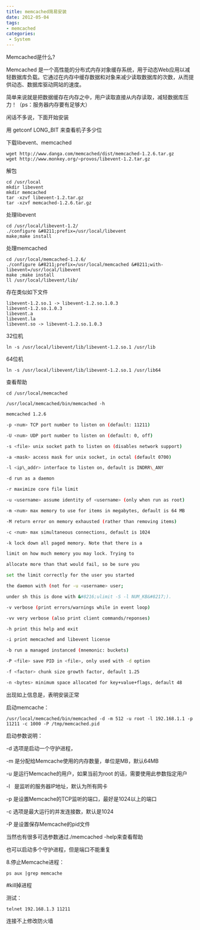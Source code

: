 ```yaml
---
title: memcached简易安装
date: 2012-05-04
tags:
- memcached
categories:
 - System
---
```




Memcached是什么?

Memcached 是一个高性能的分布式内存对象缓存系统，用于动态Web应用以减轻数据库负载。它通过在内存中缓存数据和对象来减少读取数据库的次数，从而提供动态、数据库驱动网站的速度。

简单来说就是把数据缓存在内存之中，用户读取直接从内存读取，减轻数据库压力！（ps：服务器内存要有足够大）


闲话不多说，下面开始安装

用 getconf LONG_BIT 来查看机子多少位

下载libevent、memcached

    wget http://www.danga.com/memcached/dist/memcached-1.2.6.tar.gz
    wget http://www.monkey.org/~provos/libevent-1.2.tar.gz

解包

    cd /usr/local
    mkdir libevent
    mkdir memcached
    tar -xzvf libevent-1.2.tar.gz
    tar -xzvf memcached-1.2.6.tar.gz

处理libevent

    cd /usr/local/libevent-1.2/
    ./configure &#8211;prefix=/usr/local/libevent
    make;make install

处理memcached

    cd /usr/local/memcached-1.2.6/
    ./configure &#8211;prefix=/usr/local/memcached &#8211;with-libevent=/usr/local/libevent
    make ;make install
    ll /usr/local/libevent/lib/

存在类似如下文件

    libevent-1.2.so.1 -> libevent-1.2.so.1.0.3
    libevent-1.2.so.1.0.3
    libevent.a
    libevent.la
    libevent.so -> libevent-1.2.so.1.0.3

32位机

    ln -s /usr/local/libevent/lib/libevent-1.2.so.1 /usr/lib

64位机

    ln -s /usr/local/libevent/lib/libevent-1.2.so.1 /usr/lib64

查看帮助

    cd /usr/local/memcached

    /usr/local/memcached/bin/memcached -h

```bash
memcached 1.2.6

-p <num> TCP port number to listen on (default: 11211)

-U <num> UDP port number to listen on (default: 0, off)

-s <file> unix socket path to listen on (disables network support)

-a <mask> access mask for unix socket, in octal (default 0700)

-l <ip\_addr> interface to listen on, default is INDRR\_ANY

-d run as a daemon

-r maximize core file limit

-u <username> assume identity of <username> (only when run as root)

-m <num> max memory to use for items in megabytes, default is 64 MB

-M return error on memory exhausted (rather than removing items)

-c <num> max simultaneous connections, default is 1024

-k lock down all paged memory. Note that there is a

limit on how much memory you may lock. Trying to

allocate more than that would fail, so be sure you

set the limit correctly for the user you started

the daemon with (not for -u <username> user;

under sh this is done with &#8216;ulimit -S -l NUM_KB&#8217;).

-v verbose (print errors/warnings while in event loop)

-vv very verbose (also print client commands/reponses)

-h print this help and exit

-i print memcached and libevent license

-b run a managed instanced (mnemonic: buckets)

-P <file> save PID in <file>, only used with -d option

-f <factor> chunk size growth factor, default 1.25

-n <bytes> minimum space allocated for key+value+flags, default 48
```

出现如上信息是，表明安装正常

启动memcache：

    /usr/local/memcached/bin/memcached -d -m 512 -u root -l 192.168.1.1 -p 11211 -c 1000 -P /tmp/memcached.pid

启动参数说明：

-d 选项是启动一个守护进程，

-m 是分配给Memcache使用的内存数量，单位是MB，默认64MB

-u 是运行Memcache的用户，如果当前为root 的话，需要使用此参数指定用户

-l   是监听的服务器IP地址，默认为所有网卡

-p 是设置Memcache的TCP监听的端口，最好是1024以上的端口

-c 选项是最大运行的并发连接数，默认是1024

-P 是设置保存Memcache的pid文件

当然也有很多可选参数通过./memcached -help来查看帮助

也可以启动多个守护进程，但是端口不能重复

8.停止Memcache进程：

    ps aux |grep memcache

#kill掉进程

测试：

    telnet 192.168.1.3 11211

连接不上修改防火墙